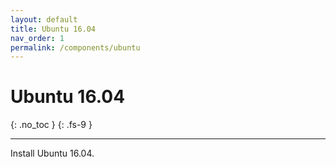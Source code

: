 ```yaml
---
layout: default
title: Ubuntu 16.04
nav_order: 1
permalink: /components/ubuntu
---
```


# Ubuntu 16.04
{: .no_toc }
{: .fs-9 }

---

Install Ubuntu 16.04.

